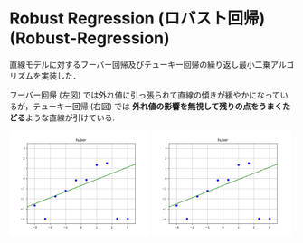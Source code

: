 # Robust Regression (ロバスト回帰)(Robust-Regression)

直線モデルに対するフーバー回帰及びテューキー回帰の繰り返し最小二乗アルゴリズムを実装した．

フーバー回帰 (左図) では外れ値に引っ張られて直線の傾きが緩やかになっているが，テューキー回帰 (右図) では **外れ値の影響を無視して残りの点をうまくたどる**ような直線が引けている.

<img src="output-huber.png" alt="huber output" title="フーバー回帰の結果" width="49%">
<img src="output-huber.png" alt="huber output" title="テューキー回帰の結果" width="49%">